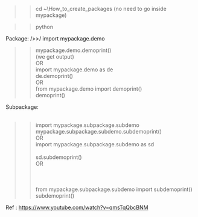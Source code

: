 >>cd ~\How_to_create_packages 
(no need to go inside mypackage)

>>python

Package:
/>>/ import mypackage.demo<br>
>> mypackage.demo.demoprint()<br> (we get output)<br>
OR<br>
>>import mypackage.demo as de<br>
>>de.demoprint()<br>
OR<br>
>> from mypackage.demo import demoprint()<br>
>> demoprint()<br>

Subpackage:<br><br>
>>import mypackage.subpackage.subdemo<br>
>>mypackage.subpackage.subdemo.subdemoprint()<br>
OR<br>
>>import mypackage.subpackage.subdemo as sd<br><br>
>>sd.subdemoprint()<br>
OR<br><br><br><br>
>> from mypackage.subpackage.subdemo  import subdemoprint()<br>
>> subdemoprint()<br>

Ref : https://www.youtube.com/watch?v=qmsTqQbcBNM <br>
